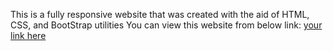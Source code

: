 This is a fully responsive website that was created with the aid of HTML, CSS, and BootStrap utilities You can view this website from below link:  [your link here](file:///C:/Users/ADMIN/Desktop/Food%20Munch%20Website/index.html)


